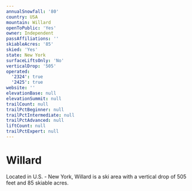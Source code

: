 ```yaml
---
annualSnowfall: '80'
country: USA
mountain: Willard
openToPublic: 'Yes'
owner: Independent
passAffiliations: ''
skiableAcres: '85'
skied: 'Yes'
state: New York
surfaceLiftsOnly: 'No'
verticalDrop: '505'
operated:
  '2324': true
  '2425': true
website: ''
elevationBase: null
elevationSummit: null
trailCount: null
trailPctBeginner: null
trailPctIntermediate: null
trailPctAdvanced: null
liftCount: null
trailPctExpert: null
---
```



# Willard

Located in U.S. - New York, Willard is a ski area with a vertical drop of 505 feet and 85 skiable acres.
